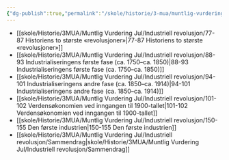 ```yaml
---
{"dg-publish":true,"permalink":"/skole/historie/3-mua/muntlig-vurdering-jul/industriell-revolusjon/industriell-revolusjon/"}
---
```



- [[skole/Historie/3MUA/Muntlig Vurdering Jul/Industriell revolusjon/77-87  Historiens to største «revolusjoner»\|77-87  Historiens to største «revolusjoner»]]
- [[skole/Historie/3MUA/Muntlig Vurdering Jul/Industriell revolusjon/88-93  Industrialiseringens første fase (ca. 1750–ca. 1850)\|88-93  Industrialiseringens første fase (ca. 1750–ca. 1850)]]
- [[skole/Historie/3MUA/Muntlig Vurdering Jul/Industriell revolusjon/94-101  Industrialiseringens andre fase (ca. 1850–ca. 1914)\|94-101  Industrialiseringens andre fase (ca. 1850–ca. 1914)]]
- [[skole/Historie/3MUA/Muntlig Vurdering Jul/Industriell revolusjon/101-102 Verdensøkonomien ved inngangen til 1900-tallet\|101-102 Verdensøkonomien ved inngangen til 1900-tallet]]
- [[skole/Historie/3MUA/Muntlig Vurdering Jul/Industriell revolusjon/150-155  Den første industrien\|150-155  Den første industrien]]
- [[skole/Historie/3MUA/Muntlig Vurdering Jul/Industriell revolusjon/Sammendrag\|skole/Historie/3MUA/Muntlig Vurdering Jul/Industriell revolusjon/Sammendrag]]


